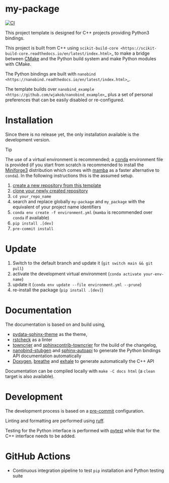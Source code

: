 # my-package

[![CI](https://github.com/HealthyPear/cpp_project_with_python_bindings/actions/workflows/ci.yml/badge.svg?branch=main)](https://github.com/HealthyPear/cpp_project_with_python_bindings/actions/workflows/ci.yml)

This project template is designed for C++ projects providing Python3 bindings.

This project is built from C++ using
`scikit-build-core <https://scikit-build-core.readthedocs.io/en/latest/index.html>`_
to make a bridge between [CMake](https://cmake.org/) and the Python build system and make Python modules with CMake.

The Python bindings are built with `nanobind <https://nanobind.readthedocs.io/en/latest/index.html>`_.

The template builds over `nanobind_example <https://github.com/wjakob/nanobind_example>`_
plus a set of personal preferences that can be easily disabled or re-configured.

# Installation

Since there is no release yet, the only installation
available is the development version.

> [!TIP]
> The use of a virtual environment is recommended;
  a [conda](https://docs.conda.io/projects/conda/en/stable/user-guide/index.html) environment
  file is provided (if you start from scratch is recommended to
  install the [Miniforge3](https://github.com/conda-forge/miniforge) distribution which comes with [mamba](https://mamba.readthedocs.io/) as a faster alternative to `conda`).
  In the following instructions this is the assumed setup.

1. [create a new repository from this template](https://docs.github.com/en/repositories/creating-and-managing-repositories/creating-a-repository-from-a-template)
2. [clone your newly created repository](https://docs.github.com/en/repositories/creating-and-managing-repositories/cloning-a-repository)
2. `cd your_repo_name`
3. search and replace globally `my-package` and `my_package` with the equivalent of your project name identifiers
2. `conda env create -f environment.yml` (`mamba` is recommended over `conda` if available)
3. `pip install .[dev]`
4. `pre-commit install`

# Update

1. Switch to the default branch and update it (`git switch main && git pull`)
2. activate the development virtual environment (`conda activate your-env-name`)
3. update it (`conda env update --file environment.yml --prune`)
4. re-install the package (`pip install .[dev]`)

# Documentation

The documentation is based on [](https://www.sphinx-doc.org/en/master/usage/restructuredtext/basics.html)
and build using,

- [pydata-sphinx-theme]() as the theme,
- [rstcheck](https://rstcheck.readthedocs.io/en/latest/) as a linter
- [towncrier](https://towncrier.readthedocs.io/)
   and [sphinxcontrib-towncrier](https://sphinxcontrib-towncrier.readthedocs.io/en/latest/)
   for the build of the changelog,
- [nanobind-stubgen](https://github.com/cansik/nanobind-stubgen) and [sphinx-autoapi](https://sphinx-autoapi.readthedocs.io/)
   to generate the Python bindings API documentation automatically
- [Doxygen](https://www.doxygen.nl/), [breathe](https://breathe.readthedocs.io/)
  and [exhale](https://exhale.readthedocs.io/en/latest/index.html)
  to generate automatically the C++ API

Documentation can be compiled locally with `make -C docs html` (a `clean` target is also available).

# Development

The development process is based on a
[pre-commit](https://pre-commit.com/) configuration.

Linting and formatting are performed using
[ruff](https://docs.astral.sh/ruff/).

Testing for the Python interface is performed with [pytest](https://docs.pytest.org/en/latest/)
while that for the C++ interface needs to be added.

# GitHub Actions

- Continuous integration pipeline to test ``pip`` installation and Python testing suite
